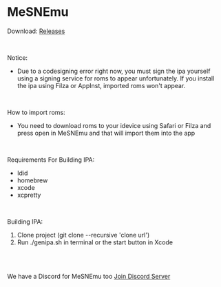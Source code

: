 # MeSNEmu

Download: [Releases](https://github.com/SarahH12099/MeSNEmu/releases)

<br>

Notice:<br>
- Due to a codesigning error right now, you must sign the ipa yourself using a signing service for roms to appear unfortunately. If you install the ipa using Filza or AppInst, imported roms won't appear.

<br>

How to import roms:<br>
- You need to download roms to your idevice using Safari or Filza and press open in MeSNEmu and that will import them into the app 

<br>

Requirements For Building IPA:<br>
- ldid <br>
- homebrew <br>
- xcode <br>
- xcpretty <br>

<br>

Building IPA: 
1) Clone project (git clone --recursive 'clone url') <br>
2) Run ./genipa.sh in terminal or the start button in Xcode

<br><br>

We have a Discord for MeSNEmu too [Join Discord Server](https://discord.gg/Pnjd2xs)
